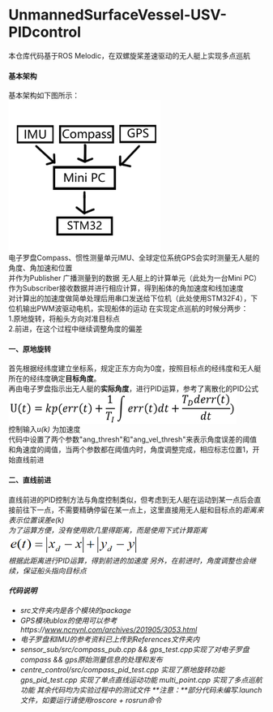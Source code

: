 # UnmannedSurfaceVessel-USV-PIDcontrol
本仓库代码基于ROS Melodic，在双螺旋桨差速驱动的无人艇上实现多点巡航

#### 基本架构
基本架构如下图所示：  
 <img src="https://github.com/KeenRunner/UnmannedSurfaceVessel-USV-PIDcontrol/blob/master/References/structure.png?raw=true" 
 width = "300" height = "300" align=center />  
电子罗盘Compass、惯性测量单元IMU、全球定位系统GPS会实时测量无人艇的角度、角加速和位置  
并作为Publisher 广播测量到的数据
无人艇上的计算单元（此处为一台Mini PC）作为Subscriber接收数据并进行相应计算，得到船体的角加速度和线加速度  
对计算出的加速度做简单处理后用串口发送给下位机（此处使用STM32F4），下位机输出PWM波驱动电机，实现船体的运动
在实现定点巡航的时候分两步：  
1.原地旋转，将船头方向对准目标点  
2.前进，在这个过程中继续调整角度的偏差  

#### 一、原地旋转
首先根据经纬度建立坐标系，规定正东方向为0度，按照目标点的经纬度和无人艇所在的经纬度确定**目标角度**。  
再由电子罗盘指示出无人艇的**实际角度**，进行PID运算，参考了离散化的PID公式  
<img src="https://github.com/KeenRunner/UnmannedSurfaceVessel-USV-PIDcontrol/blob/master/References/formula1.png" 
 width = "450" height = "60" align=center />  
控制输入*u(k)* 为加速度  
代码中设置了两个参数"ang_thresh"和"ang_vel_thresh"来表示角度误差的阈值和角速度的阈值，当两个参数都在阈值内时，角度调整完成，相应标志位置1，开始直线前进

#### 二、直线前进
直线前进的PID控制方法与角度控制类似，但考虑到无人艇在运动到某一点后会直接前往下一点，不需要精确停留在某一点上，这里直接用无人艇和目标点的<em>距离<em>来表示位置误差<em>e(k)<em>  
为了运算方便，没有使用欧几里得距离，而是使用下式计算距离  
 <img src="https://github.com/KeenRunner/UnmannedSurfaceVessel-USV-PIDcontrol/blob/master/References/formula2.png" 
     width = "260" height = "40" align=center />  
 根据此距离进行PID运算，得到前进的加速度
 另外，在前进时，角度调整也会继续，保证船头指向目标点

#### 代码说明
+ src文件夹内是各个模块的package  
+ GPS模块ublox的使用可以参考https://www.ncnynl.com/archives/201905/3053.html  
+ 电子罗盘和IMU的参考资料已上传到References文件夹内
+ sensor_sub/src/compass_pub.cpp && gps_test.cpp实现了对电子罗盘compass && gps原始测量信息的处理和发布  
+ centre_control/src/compass_pid_test.cpp 实现了原地旋转功能 gps_pid_test.cpp 实现了单点直线运动功能 multi_point.cpp 实现了多点巡航功能
其余代码均为实验过程中的测试文件
**注意：**部分代码未编写.launch文件，如要运行请使用roscore + rosrun命令
